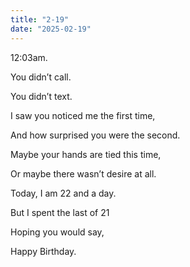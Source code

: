 ```yaml
---
title: "2-19"
date: "2025-02-19"
---
```


12:03am.

You didn’t call.

You didn’t text.

I saw you noticed me the first time,

And how surprised you were the second.

Maybe your hands are tied this time,

Or maybe there wasn’t desire at all.

Today, I am 22 and a day.

But I spent the last of 21

Hoping you would say,

Happy Birthday.